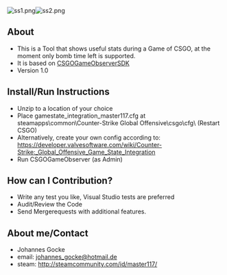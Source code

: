 ![ss1.png](https://bitbucket.org/repo/AdxE7X/images/3925501509-ss1.png)![ss2.png](https://bitbucket.org/repo/AdxE7X/images/880354565-ss2.png)

## About ##

* This is a Tool that shows useful stats during a Game of CSGO, at the moment only bomb time left is supported.
* It is based on [CSGOGameObserverSDK](https://bitbucket.org/master117/csgogameobserversdk)
* Version 1.0

## Install/Run Instructions ##

* Unzip to a location of your choice 
* Place gamestate_integration_master117.cfg at steamapps\common\Counter-Strike Global Offensive\csgo\cfg\ (Restart CSGO)
* Alternatively, create your own config according to: https://developer.valvesoftware.com/wiki/Counter-Strike:_Global_Offensive_Game_State_Integration
* Run CSGOGameObserver (as Admin)

## How can I Contribution? ##

* Write any test you like, Visual Studio tests are preferred
* Audit/Review the Code
* Send Mergerequests with additional features.

## About me/Contact ##

* Johannes Gocke
* email: johannes_gocke@hotmail.de
* steam: http://steamcommunity.com/id/master117/